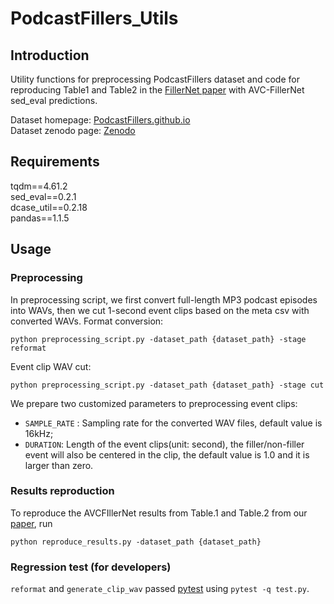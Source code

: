 # PodcastFillers_Utils

## Introduction
Utility functions for preprocessing PodcastFillers dataset and code for reproducing Table1 and Table2 in the [FillerNet paper](https://arxiv.org/abs/2203.15135) with AVC-FillerNet sed_eval predictions. 

Dataset homepage: [PodcastFillers.github.io](PodcastFillers.github.io)\
Dataset zenodo page: [Zenodo](https://zenodo.org/record/6609215#.Ys3rXuzMKdZ)

## Requirements
tqdm==4.61.2\
sed_eval==0.2.1\
dcase_util==0.2.18\
pandas==1.1.5

## Usage

### Preprocessing
In preprocessing script, we first convert full-length MP3 podcast episodes into WAVs, then we cut 1-second event clips based on the meta csv with converted WAVs. Format conversion:
```
python preprocessing_script.py -dataset_path {dataset_path} -stage reformat
```

Event clip WAV cut:
```
python preprocessing_script.py -dataset_path {dataset_path} -stage cut
```

We prepare two customized parameters to preprocessing event clips:
- `SAMPLE_RATE` : Sampling rate for the converted WAV files, default value is 16kHz;
- `DURATION`: Length of the event clips(unit: second), the filler/non-filler event will also be centered in the clip, the default value is 1.0 and it is larger than zero. 

### Results reproduction
To reproduce the AVCFIllerNet results from Table.1 and Table.2 from our [paper](https://arxiv.org/abs/2203.15135), run
```
python reproduce_results.py -dataset_path {dataset_path}
```

### Regression test (for developers)

`reformat` and `generate_clip_wav` passed [pytest](https://docs.pytest.org/en/7.1.x/index.html) using `pytest -q test.py`.

